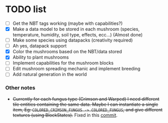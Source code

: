 # **TODO list**
- [ ] Get the NBT tags working (maybe with capabilities?)
- [X] Make a data model to be stored in each mushroom (species, temperature, humidity, soil type, effects, ecc...) (Almost done)
- [ ] Make some species using datapacks (creativity required)
- [ ] Ah yes, datapack support
- [X] Color the mushrooms based on the NBT/data stored
- [X] Ability to plant mushrooms
- [ ] Implement capabilities for the mushroom blocks
- [ ] Edit mushroom spreading mechanic and implement breeding
- [ ] Add natural generation in the world

### Other notes
- ~~Currently for each fungus type (Crimson and Warped) I need different tile entities containing the same data.
Maybe I can instantiate a single item, Eg:
```COLORED_CRIMSON_FUNGUS -> COLORED_FUNGUS```, and give different textures (using BlockStates).~~
Fixed in this [commit](https://github.com/DonSimonetti/MycologyMC/commit/c1f09c75a4cf0db633ca6b8aed460779044bc5ed).
